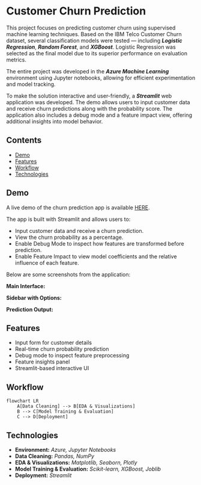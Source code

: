 # Customer Churn Prediction
This project focuses on predicting customer churn using supervised machine learning techniques. Based on the IBM Telco Customer Churn dataset, several classification models were tested — including ***Logistic Regression***, ***Random Forest***, and ***XGBoost***. Logistic Regression was selected as the final model due to its superior performance on evaluation metrics.

The entire project was developed in the ***Azure Machine Learning*** environment using Jupyter notebooks, allowing for efficient experimentation and model tracking.

To make the solution interactive and user-friendly, a ***Streamlit*** web application was developed. The demo allows users to input customer data and receive churn predictions along with the probability score. The application also includes a debug mode and a feature impact view, offering additional insights into model behavior.

## Contents
- [Demo](#demo)
- [Features](#features)
- [Workflow](#workflow)
- [Technologies](#technologies)

## Demo
A live demo of the churn prediction app is available [HERE](https://gbchurnprediction.streamlit.app/).

The app is built with Streamlit and allows users to:

- Input customer data and receive a churn prediction.
- View the churn probability as a percentage.
- Enable Debug Mode to inspect how features are transformed before prediction.
- Enable Feature Impact to view model coefficients and the relative influence of each feature.

Below are some screenshots from the application:

**Main Interface:**

**Sidebar with Options:**

**Prediction Output:**

## Features

- Input form for customer details
- Real-time churn probability prediction
- Debug mode to inspect feature preprocessing
- Feature insights panel
- Streamlit-based interactive UI

## Workflow

```mermaid
flowchart LR
    A[Data Cleaning] --> B[EDA & Visualizations]
    B --> C[Model Training & Evaluation]
    C --> D[Deployment]
```

## Technologies

- **Environment:** *Azure, Jupyter Notebooks*
- **Data Cleaning:** *Pandas, NumPy*
- **EDA & Visualizations:** *Matplotlib, Seaborn, Plotly*
- **Model Training & Evaluation:** *Scikit-learn, XGBoost, Joblib*
- **Deployment:** *Streamlit*